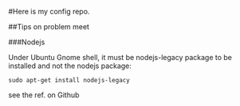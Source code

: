 #Here is my config repo.

##Tips on problem meet

###Nodejs

Under Ubuntu Gnome shell, it must be nodejs-legacy package to be installed and not the nodejs package:

```sudo apt-get install nodejs-legacy```

see the ref. on Github [](https://github.com/volojs/volo/issues/154)
